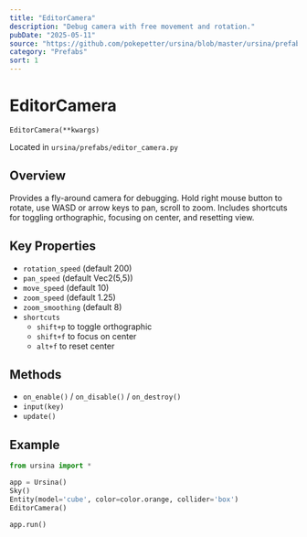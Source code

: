 ```yaml
---
title: "EditorCamera"
description: "Debug camera with free movement and rotation."
pubDate: "2025-05-11"
source: "https://github.com/pokepetter/ursina/blob/master/ursina/prefabs/editor_camera.py"
category: "Prefabs"
sort: 1
---
```


# EditorCamera

`EditorCamera(**kwargs)`

Located in `ursina/prefabs/editor_camera.py`

## Overview

Provides a fly-around camera for debugging. Hold right mouse button to rotate, use WASD or arrow keys to pan, scroll to zoom. Includes shortcuts for toggling orthographic, focusing on center, and resetting view.

## Key Properties

- `rotation_speed` (default 200)  
- `pan_speed` (default Vec2(5,5))  
- `move_speed` (default 10)  
- `zoom_speed` (default 1.25)  
- `zoom_smoothing` (default 8)  
- `shortcuts`  
  - `shift+p` to toggle orthographic  
  - `shift+f` to focus on center  
  - `alt+f` to reset center  

## Methods

- `on_enable()` / `on_disable()` / `on_destroy()`  
- `input(key)`  
- `update()`  

## Example

```python
from ursina import *

app = Ursina()
Sky()
Entity(model='cube', color=color.orange, collider='box')
EditorCamera()

app.run()
```